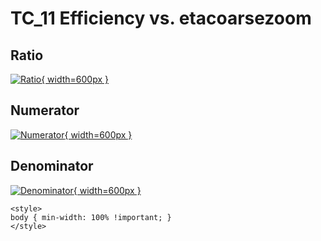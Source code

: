 # TC_11 Efficiency vs. etacoarsezoom

## Ratio

[![Ratio](../mtv/var/TC_11_eff_stack_etacoarsezoom.png){ width=600px }](../mtv/var/TC_11_eff_stack_etacoarsezoom.pdf)

## Numerator

[![Numerator](../mtv/num/TC_11_eff_stack_etacoarsezoom_num.png){ width=600px }](../mtv/num/TC_11_eff_stack_etacoarsezoom_num.pdf)

## Denominator

[![Denominator](../mtv/den/TC_11_eff_stack_etacoarsezoom_den.png){ width=600px }](../mtv/den/TC_11_eff_stack_etacoarsezoom_den.pdf)


``` {=html}
<style>
body { min-width: 100% !important; }
</style>
```
